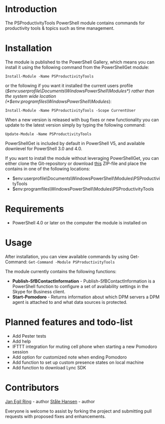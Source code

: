 # Introduction

The PSProductivityTools PowerShell module contains commands for productivity tools & topics such as time management.

# Installation

The module is published to the PowerShell Gallery, which means you can install it using the following command from the PowerShellGet module:

`Install-Module -Name PSProductivityTools`

or the following if you want it installed the current users profile (*$env:userprofile\Documents\WindowsPowerShell\Modules*) rather than the system wide location (*$env:programfiles\WindowsPowerShell\Modules*):

`Install-Module -Name PSProductivityTools -Scope CurrentUser`

When a new version is released with bug fixes or new functionality you can update to the latest version simply by typing the following command:

`Update-Module -Name PSProductivityTools`

PowerShellGet is included by default in PowerShell V5, and available downlevel for PowerShell 3.0 and 4.0.

If you want to install the module without leveraging PowerShellGet, you can either clone the Git-repository or download [this](https://github.com/janegilring/PSProductivityTools/archive/master.zip) ZIP-file and place the contains in one of the following locations:
- $env:userprofile\Documents\WindowsPowerShell\Modules\PSProductivityTools
- $env:programfiles\WindowsPowerShell\Modules\PSProductivityTools

# Requirements

- PowerShell 4.0 or later on the computer the module is installed on

# Usage

After installation, you can view available commands by using Get-Command:
`Get-Command -Module PSProductivityTools`

The module currently contains the following functions:
- **Publish-SfBContactInformation** - Publish-SfBContactInformation is a PowerShell function to configure a set of availability settings in the Skype for Business client.
- **Start-Pomodoro** - Returns information about which DPM servers a DPM agent is attached to and what data sources is protected.

# Planned features and todo-list

- Add Pester tests
- Add help
- IFTTT integration for muting cell phone when starting a new Pomodoro session
- Add option for customized note when ending Pomodoro
- Add function to set up custom presence states on local machine
- Add function to download Lync SDK

# Contributors

[Jan Egil Ring](https://twitter.com/JanEgilRing) - author
[Ståle Hansen](https://twitter.com/StaleHansen) - author

Everyone is welcome to assist by forking the project and submitting pull requests with proposed fixes and enhancements.
